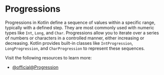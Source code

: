 # Progressions

Progressions in Kotlin define a sequence of values within a specific range, typically with a defined step. They are most commonly used with numeric types like `Int`, `Long`, and `Char`. Progressions allow you to iterate over a series of numbers or characters in a controlled manner, either increasing or decreasing. Kotlin provides built-in classes like `IntProgression`, `LongProgression`, and `CharProgression` to represent these sequences.

Visit the following resources to learn more:

- [@official@Progression](https://kotlinlang.org/docs/ranges.html#progression)